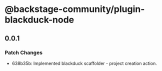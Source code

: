 # @backstage-community/plugin-blackduck-node

## 0.0.1

### Patch Changes

- 638b35b: Implemented blackduck scaffolder - project creation action.
